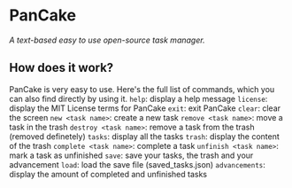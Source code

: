 # PanCake
*A text-based easy to use open-source task manager.*

## How does it work?
PanCake is very easy to use. Here's the full list of commands, which you can also find directly by using it.
`help`: display a help message
`license`: display the MIT License terms for PanCake
`exit`: exit PanCake
`clear`: clear the screen
`new <task name>`: create a new task
`remove <task name>`: move a task in the trash
`destroy <task name>`: remove a task from the trash (removed definetely)
`tasks`: display all the tasks
`trash`: display the content of the trash
`complete <task name>`: complete a task
`unfinish <task name>`: mark a task as unfinished
`save`: save your tasks, the trash and your advancement
`load`: load the save file (saved_tasks.json)
`advancements`: display the amount of completed and unfinished tasks
